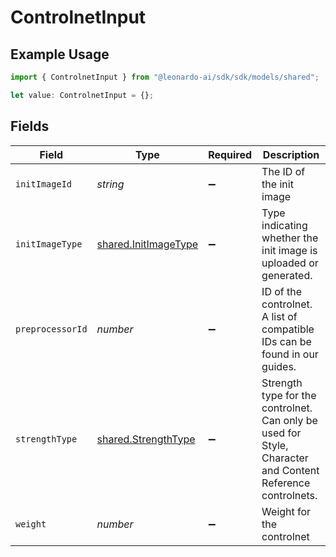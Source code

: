 # ControlnetInput

## Example Usage

```typescript
import { ControlnetInput } from "@leonardo-ai/sdk/sdk/models/shared";

let value: ControlnetInput = {};
```

## Fields

| Field                                                                                                      | Type                                                                                                       | Required                                                                                                   | Description                                                                                                |
| ---------------------------------------------------------------------------------------------------------- | ---------------------------------------------------------------------------------------------------------- | ---------------------------------------------------------------------------------------------------------- | ---------------------------------------------------------------------------------------------------------- |
| `initImageId`                                                                                              | *string*                                                                                                   | :heavy_minus_sign:                                                                                         | The ID of the init image                                                                                   |
| `initImageType`                                                                                            | [shared.InitImageType](../../../sdk/models/shared/initimagetype.md)                                        | :heavy_minus_sign:                                                                                         | Type indicating whether the init image is uploaded or generated.                                           |
| `preprocessorId`                                                                                           | *number*                                                                                                   | :heavy_minus_sign:                                                                                         | ID of the controlnet. A list of compatible IDs can be found in our guides.                                 |
| `strengthType`                                                                                             | [shared.StrengthType](../../../sdk/models/shared/strengthtype.md)                                          | :heavy_minus_sign:                                                                                         | Strength type for the controlnet. Can only be used for Style, Character and Content Reference controlnets. |
| `weight`                                                                                                   | *number*                                                                                                   | :heavy_minus_sign:                                                                                         | Weight for the controlnet                                                                                  |